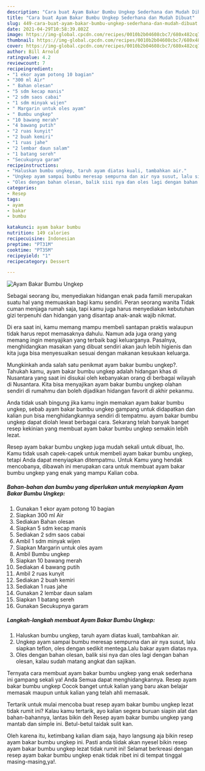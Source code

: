 ```yaml
---
description: "Cara buat Ayam Bakar Bumbu Ungkep Sederhana dan Mudah Dibuat"
title: "Cara buat Ayam Bakar Bumbu Ungkep Sederhana dan Mudah Dibuat"
slug: 449-cara-buat-ayam-bakar-bumbu-ungkep-sederhana-dan-mudah-dibuat
date: 2021-04-29T10:58:39.802Z
image: https://img-global.cpcdn.com/recipes/0010b2b04608cbc7/680x482cq70/ayam-bakar-bumbu-ungkep-foto-resep-utama.jpg
thumbnail: https://img-global.cpcdn.com/recipes/0010b2b04608cbc7/680x482cq70/ayam-bakar-bumbu-ungkep-foto-resep-utama.jpg
cover: https://img-global.cpcdn.com/recipes/0010b2b04608cbc7/680x482cq70/ayam-bakar-bumbu-ungkep-foto-resep-utama.jpg
author: Bill Arnold
ratingvalue: 4.2
reviewcount: 7
recipeingredient:
- "1 ekor ayam potong 10 bagian"
- "300 ml Air"
- " Bahan olesan"
- "5 sdm kecap manis"
- "2 sdm saos cabai"
- "1 sdm minyak wijen"
- " Margarin untuk oles ayam"
- " Bumbu ungkep"
- "10 bawang merah"
- "4 bawang putih"
- "2 ruas kunyit"
- "2 buah kemiri"
- "1 ruas jahe"
- "2 lembar daun salam"
- "1 batang sereh"
- "Secukupnya garam"
recipeinstructions:
- "Haluskan bumbu ungkep, taruh ayam diatas kuali, tambahkan air."
- "Ungkep ayam sampai bumbu meresap sempurna dan air nya susut, lalu siapkan teflon, oles dengan sedikit mentega.Lalu bakar ayam diatas nya."
- "Oles dengan bahan olesan, balik sisi nya dan oles lagi dengan bahan olesan, kalau sudah matang angkat dan sajikan."
categories:
- Resep
tags:
- ayam
- bakar
- bumbu

katakunci: ayam bakar bumbu 
nutrition: 149 calories
recipecuisine: Indonesian
preptime: "PT31M"
cooktime: "PT35M"
recipeyield: "1"
recipecategory: Dessert

---
```



![Ayam Bakar Bumbu Ungkep](https://img-global.cpcdn.com/recipes/0010b2b04608cbc7/680x482cq70/ayam-bakar-bumbu-ungkep-foto-resep-utama.jpg)

Sebagai seorang ibu, menyediakan hidangan enak pada famili merupakan suatu hal yang memuaskan bagi kamu sendiri. Peran seorang  wanita Tidak cuman menjaga rumah saja, tapi kamu juga harus menyediakan kebutuhan gizi terpenuhi dan hidangan yang disantap anak-anak wajib nikmat.

Di era  saat ini, kamu memang mampu membeli santapan praktis walaupun tidak harus repot memasaknya dahulu. Namun ada juga orang yang memang ingin menyajikan yang terbaik bagi keluarganya. Pasalnya, menghidangkan masakan yang dibuat sendiri akan jauh lebih higienis dan kita juga bisa menyesuaikan sesuai dengan makanan kesukaan keluarga. 



Mungkinkah anda salah satu penikmat ayam bakar bumbu ungkep?. Tahukah kamu, ayam bakar bumbu ungkep adalah hidangan khas di Nusantara yang saat ini disukai oleh kebanyakan orang di berbagai wilayah di Nusantara. Kita bisa menyajikan ayam bakar bumbu ungkep olahan sendiri di rumahmu dan boleh dijadikan hidangan favorit di akhir pekanmu.

Anda tidak usah bingung jika kamu ingin memakan ayam bakar bumbu ungkep, sebab ayam bakar bumbu ungkep gampang untuk didapatkan dan kalian pun bisa menghidangkannya sendiri di tempatmu. ayam bakar bumbu ungkep dapat diolah lewat berbagai cara. Sekarang telah banyak banget resep kekinian yang membuat ayam bakar bumbu ungkep semakin lebih lezat.

Resep ayam bakar bumbu ungkep juga mudah sekali untuk dibuat, lho. Kamu tidak usah capek-capek untuk membeli ayam bakar bumbu ungkep, tetapi Anda dapat menyiapkan ditempatmu. Untuk Kamu yang hendak mencobanya, dibawah ini merupakan cara untuk membuat ayam bakar bumbu ungkep yang enak yang mampu Kalian coba.

<!--inarticleads1-->

##### Bahan-bahan dan bumbu yang diperlukan untuk menyiapkan Ayam Bakar Bumbu Ungkep:

1. Gunakan 1 ekor ayam potong 10 bagian
1. Siapkan 300 ml Air
1. Sediakan  Bahan olesan
1. Siapkan 5 sdm kecap manis
1. Sediakan 2 sdm saos cabai
1. Ambil 1 sdm minyak wijen
1. Siapkan  Margarin untuk oles ayam
1. Ambil  Bumbu ungkep
1. Siapkan 10 bawang merah
1. Sediakan 4 bawang putih
1. Ambil 2 ruas kunyit
1. Sediakan 2 buah kemiri
1. Sediakan 1 ruas jahe
1. Gunakan 2 lembar daun salam
1. Siapkan 1 batang sereh
1. Gunakan Secukupnya garam




<!--inarticleads2-->

##### Langkah-langkah membuat Ayam Bakar Bumbu Ungkep:

1. Haluskan bumbu ungkep, taruh ayam diatas kuali, tambahkan air.
1. Ungkep ayam sampai bumbu meresap sempurna dan air nya susut, lalu siapkan teflon, oles dengan sedikit mentega.Lalu bakar ayam diatas nya.
1. Oles dengan bahan olesan, balik sisi nya dan oles lagi dengan bahan olesan, kalau sudah matang angkat dan sajikan.




Ternyata cara membuat ayam bakar bumbu ungkep yang enak sederhana ini gampang sekali ya! Anda Semua dapat menghidangkannya. Resep ayam bakar bumbu ungkep Cocok banget untuk kalian yang baru akan belajar memasak maupun untuk kalian yang telah ahli memasak.

Tertarik untuk mulai mencoba buat resep ayam bakar bumbu ungkep lezat tidak rumit ini? Kalau kamu tertarik, ayo kalian segera buruan siapin alat dan bahan-bahannya, lantas bikin deh Resep ayam bakar bumbu ungkep yang mantab dan simple ini. Betul-betul taidak sulit kan. 

Oleh karena itu, ketimbang kalian diam saja, hayo langsung aja bikin resep ayam bakar bumbu ungkep ini. Pasti anda tiidak akan nyesel bikin resep ayam bakar bumbu ungkep lezat tidak rumit ini! Selamat berkreasi dengan resep ayam bakar bumbu ungkep enak tidak ribet ini di tempat tinggal masing-masing,ya!.

